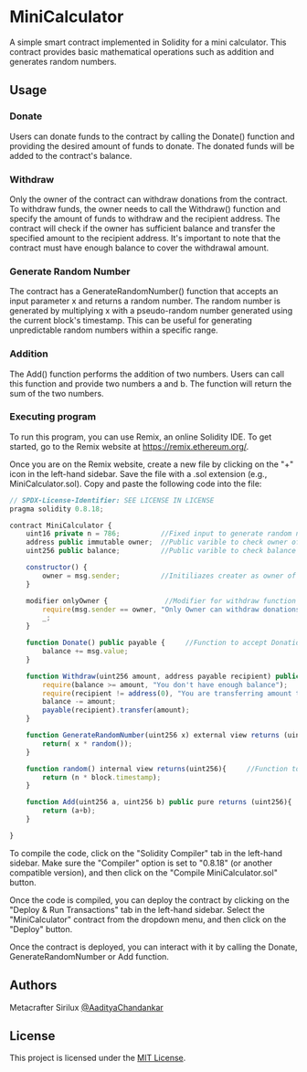 # MiniCalculator

A simple smart contract implemented in Solidity for a mini calculator. This contract provides basic mathematical operations such as addition and generates random numbers.

## Usage

### Donate

Users can donate funds to the contract by calling the Donate() function and providing the desired amount of funds to donate. The donated funds will be added to the contract's balance.

### Withdraw

Only the owner of the contract can withdraw donations from the contract. To withdraw funds, the owner needs to call the Withdraw() function and specify the amount of funds to withdraw and the recipient address. The contract will check if the owner has sufficient balance and transfer the specified amount to the recipient address. It's important to note that the contract must have enough balance to cover the withdrawal amount.

### Generate Random Number

The contract has a GenerateRandomNumber() function that accepts an input parameter x and returns a random number. The random number is generated by multiplying x with a pseudo-random number generated using the current block's timestamp. This can be useful for generating unpredictable random numbers within a specific range.

### Addition

The Add() function performs the addition of two numbers. Users can call this function and provide two numbers a and b. The function will return the sum of the two numbers.

### Executing program

To run this program, you can use Remix, an online Solidity IDE. To get started, go to the Remix website at https://remix.ethereum.org/.

Once you are on the Remix website, create a new file by clicking on the "+" icon in the left-hand sidebar. Save the file with a .sol extension (e.g., MiniCalculator.sol). Copy and paste the following code into the file:

```javascript
// SPDX-License-Identifier: SEE LICENSE IN LICENSE
pragma solidity 0.8.18;

contract MiniCalculator {
    uint16 private n = 786;          //Fixed input to generate random number
    address public immutable owner;  //Public varible to check owner of contract
    uint256 public balance;          //Public varible to check balance of contract

    constructor() {
        owner = msg.sender;          //Initiliazes creater as owner of contract
    }

    modifier onlyOwner {              //Modifier for withdraw function
        require(msg.sender == owner, "Only Owner can withdraw donations");
        _;
    }

    function Donate() public payable {     //Function to accept Donations
        balance += msg.value;
    }

    function Withdraw(uint256 amount, address payable recipient) public onlyOwner{
        require(balance >= amount, "You don't have enough balance");                      //Checks if balance is available
        require(recipient != address(0), "You are transferring amount to zero address");  //Prevents from sending ether to zero address
        balance -= amount;                                                                //Updating value of balance
        payable(recipient).transfer(amount);                                              //Transferring amount to recipient address
    }

    function GenerateRandomNumber(uint256 x) external view returns (uint256){             //Function to generate random number
        return( x * random());
    }

    function random() internal view returns(uint256){     //Function to generate pseudo random number using timestamp of block
        return (n * block.timestamp);
    }

    function Add(uint256 a, uint256 b) public pure returns (uint256){  //Function for addition of two input positive numbers
        return (a+b);
    }

}
```

To compile the code, click on the "Solidity Compiler" tab in the left-hand sidebar. Make sure the "Compiler" option is set to "0.8.18" (or another compatible version), and then click on the "Compile MiniCalculator.sol" button.

Once the code is compiled, you can deploy the contract by clicking on the "Deploy & Run Transactions" tab in the left-hand sidebar. Select the "MiniCalculator" contract from the dropdown menu, and then click on the "Deploy" button.

Once the contract is deployed, you can interact with it by calling the Donate, GenerateRandomNumber or Add function.

## Authors

Metacrafter Sirilux
[@AadityaChandankar](https://twitter.com/aadityachandan1)

## License

This project is licensed under the [MIT License](LICENSE.md).
